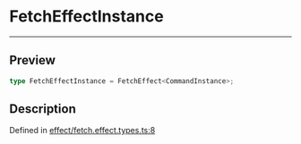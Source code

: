 

# FetchEffectInstance

<div class="api-docs__separator" data-reactroot="">

---

</div><div class="api-docs__section">

## Preview

</div><div class="api-docs__preview type single">

```ts
type FetchEffectInstance = FetchEffect<CommandInstance>;
```

</div><div class="api-docs__section">

## Description

</div><div class="api-docs__description"><span class="api-docs__do-not-parse">



</span></div><p class="api-docs__definition">

Defined in [effect/fetch.effect.types.ts:8](https://github.com/BetterTyped/hyper-fetch/blob/d6c03b85/packages/core/src/effect/fetch.effect.types.ts#L8)

</p>